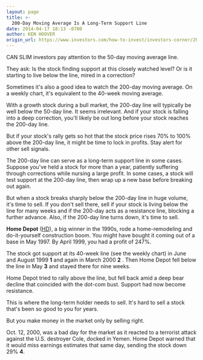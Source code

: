 ```yaml
---
layout: page
title: >-
  200-Day Moving Average Is A Long-Term Support Line
date: 2014-04-17 18:13 -0700
author: KEN HOOVER
origin_url: https://www.investors.com/how-to-invest/investors-corner/200day-support-for-longterm-stocks/
---
```


CAN SLIM investors pay attention to the 50-day moving average line.

They ask: Is the stock finding support at this closely watched level? Or is it starting to live below the line, mired in a correction?

Sometimes it's also a good idea to watch the 200-day moving average. On a weekly chart, it's equivalent to the 40-week moving average.

With a growth stock during a bull market, the 200-day line will typically be well below the 50-day line. It seems irrelevant. And if your stock is falling into a deep correction, you'll likely be out long before your stock reaches the 200-day line.

But if your stock's rally gets so hot that the stock price rises 70% to 100% above the 200-day line, it might be time to lock in profits. Stay alert for other sell signals.

The 200-day line can serve as a long-term support line in some cases. Suppose you've held a stock for more than a year, patiently suffering through corrections while nursing a large profit. In some cases, a stock will test support at the 200-day line, then wrap up a new base before breaking out again.

But when a stock breaks sharply below the 200-day line in huge volume, it's time to sell. If you don't sell there, sell if your stock is living below the line for many weeks and if the 200-day acts as a resistance line, blocking a further advance. Also, if the 200-day line turns down, it's time to sell.

**Home Depot** ([HD](https://research.investors.com/quote.aspx?symbol=HD)), a big winner in the 1990s, rode a home-remodeling and do-it-yourself construction boom. You might have bought it coming out of a base in May 1997. By April 1999, you had a profit of 247%.

The stock got support at its 40-week line (see the weekly chart) in June and August 1999 **1** and again in March 2000 **2** . Then Home Depot fell below the line in May **3** and stayed there for nine weeks.

Home Depot tried to rally above the line, but fell back amid a deep bear decline that coincided with the dot-com bust. Support had now become resistance.

This is where the long-term holder needs to sell. It's hard to sell a stock that's been so good to you for years.

But you make money in the market only by selling right.

Oct. 12, 2000, was a bad day for the market as it reacted to a terrorist attack against the U.S. destroyer Cole, docked in Yemen. Home Depot warned that it would miss earnings estimates that same day, sending the stock down 29% **4**.
